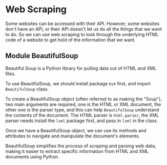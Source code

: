# Web Scraping

Some websites can be accessed with their API. However, some websites don't have an API, or their API doesn't let us do all the things that we want to do. So we can use web scraping to look through the underlying HTML code of a website to get hold of the information that we want.

## Module BeautifulSoup

Beautiful Soup is a Python library for pulling data out of HTML and XML files.

To use BeautifulSoup, we should install package `bs4` first, and import `BeautifulSoup` class.

To create a BeautifulSoup object (often referred to as making the "Soup"), two main arguments are required, one is the HTML or XML document, the other one is the parser type, and this can help `BeautifulSoup` understand the contents of the document. The HTML parser is `html.parser`, the XML parser needs install the `lxml` package first, and pass in `lxml` in the class. 

Once we have a BeautifulSoup object, we can use its methods and attributes to navigate and manipulate the document's elements.

BeautifulSoup simplifies the process of scraping and parsing web data, making it easier to extract specific information from HTML and XML documents using Python.
